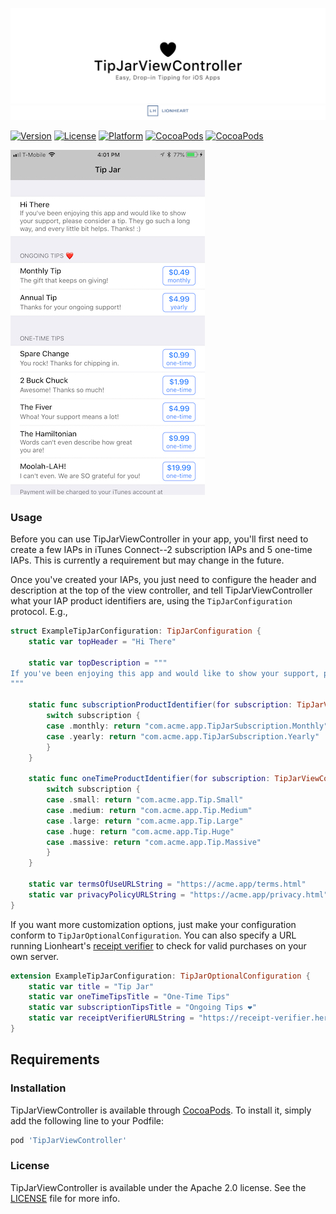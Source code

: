 <!--
Copyright 2012-2018 Lionheart Software LLC

Licensed under the Apache License, Version 2.0 (the "License");
you may not use this file except in compliance with the License.
You may obtain a copy of the License at

   http://www.apache.org/licenses/LICENSE-2.0

Unless required by applicable law or agreed to in writing, software
distributed under the License is distributed on an "AS IS" BASIS,
WITHOUT WARRANTIES OR CONDITIONS OF ANY KIND, either express or implied.
See the License for the specific language governing permissions and
limitations under the License.
-->

![](meta/repo-banner.png)
[![](meta/repo-banner-bottom.png)][lionheart-url]

<!-- [![CI Status][ci-badge]][travis-repo-url] -->
[![Version][version-badge]][cocoapods-repo-url]
[![License][license-badge]][cocoapods-repo-url]
[![Platform][platform-badge]][cocoapods-repo-url]
[![CocoaPods][downloads-badge]][cocoapods-repo-url]
[![CocoaPods][downloads-monthly-badge]][cocoapods-repo-url]

![](screenshot.jpeg)

### Usage

Before you can use TipJarViewController in your app, you'll first need to create a few IAPs in iTunes Connect--2 subscription IAPs and 5 one-time IAPs. This is currently a requirement but may change in the future.

Once you've created your IAPs, you just need to configure the header and description at the top of the view controller, and tell TipJarViewController what your IAP product identifiers are, using the `TipJarConfiguration` protocol. E.g.,

```swift
struct ExampleTipJarConfiguration: TipJarConfiguration {
    static var topHeader = "Hi There"

    static var topDescription = """
If you've been enjoying this app and would like to show your support, please consider a tip. They go such a long way, and every little bit helps. Thanks! :)
"""

    static func subscriptionProductIdentifier(for subscription: TipJarViewController<ExampleTipJarOptions>.SubscriptionRow) -> String {
        switch subscription {
        case .monthly: return "com.acme.app.TipJarSubscription.Monthly"
        case .yearly: return "com.acme.app.TipJarSubscription.Yearly"
        }
    }

    static func oneTimeProductIdentifier(for subscription: TipJarViewController<ExampleTipJarOptions>.OneTimeRow) -> String {
        switch subscription {
        case .small: return "com.acme.app.Tip.Small"
        case .medium: return "com.acme.app.Tip.Medium"
        case .large: return "com.acme.app.Tip.Large"
        case .huge: return "com.acme.app.Tip.Huge"
        case .massive: return "com.acme.app.Tip.Massive"
        }
    }

    static var termsOfUseURLString = "https://acme.app/terms.html"
    static var privacyPolicyURLString = "https://acme.app/privacy.html"
}
```

If you want more customization options, just make your configuration conform to `TipJarOptionalConfiguration`. You can also specify a URL running Lionheart's [receipt verifier](https://github.com/lionheart/in_app_purchase_receipt_verifier) to check for valid purchases on your own server.

```swift
extension ExampleTipJarConfiguration: TipJarOptionalConfiguration {
    static var title = "Tip Jar"
    static var oneTimeTipsTitle = "One-Time Tips"
    static var subscriptionTipsTitle = "Ongoing Tips ❤️"
    static var receiptVerifierURLString = "https://receipt-verifier.herokuapp.com/verify"
}
```

## Requirements

### Installation

TipJarViewController is available through [CocoaPods](https://cocoapods.org). To install
it, simply add the following line to your Podfile:

```ruby
pod 'TipJarViewController'
```

### License

TipJarViewController is available under the Apache 2.0 license. See the [LICENSE](LICENSE) file for more info.

<!-- Images -->

[ci-badge]: https://img.shields.io/travis/lionheart/TipJarViewController.svg?style=flat
[version-badge]: https://img.shields.io/cocoapods/v/TipJarViewController.svg?style=flat
[license-badge]: https://img.shields.io/cocoapods/l/TipJarViewController.svg?style=flat
[platform-badge]: https://img.shields.io/cocoapods/p/TipJarViewController.svg?style=flat
[downloads-badge]: https://img.shields.io/cocoapods/dt/TipJarViewController.svg?style=flat
[downloads-monthly-badge]: https://img.shields.io/cocoapods/dm/TipJarViewController.svg?style=flat

<!-- Links -->

[semver-url]: http://www.semver.org
[travis-repo-url]: https://travis-ci.org/lionheart/TipJarViewController
[cocoapods-url]: http://cocoapods.org
[cocoapods-repo-url]: http://cocoapods.org/pods/TipJarViewController
[doc-url]: https://code.lionheart.software/TipJarViewController/
[lionheart-url]: https://lionheartsw.com/

